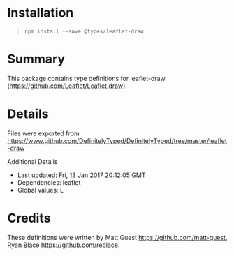 # Installation
> `npm install --save @types/leaflet-draw`

# Summary
This package contains type definitions for leaflet-draw (https://github.com/Leaflet/Leaflet.draw).

# Details
Files were exported from https://www.github.com/DefinitelyTyped/DefinitelyTyped/tree/master/leaflet-draw

Additional Details
 * Last updated: Fri, 13 Jan 2017 20:12:05 GMT
 * Dependencies: leaflet
 * Global values: L

# Credits
These definitions were written by Matt Guest <https://github.com/matt-guest>, Ryan Blace <https://github.com/reblace>.

